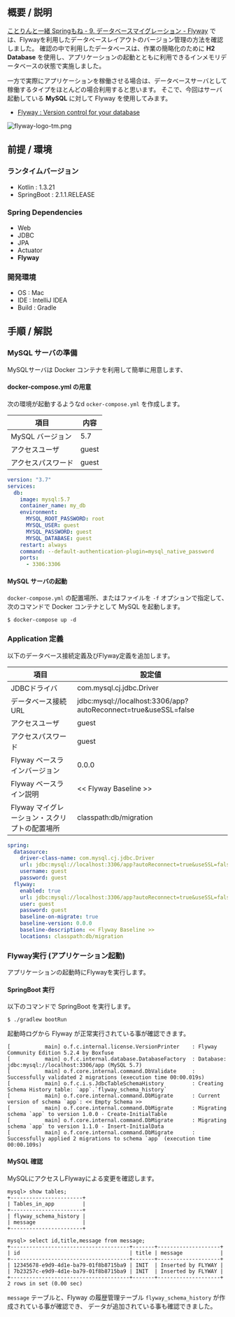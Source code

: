 ## 概要 / 説明
[ことりんと一緒 Springもね - 9. データベースマイグレーション - Flyway](https://qiita.com/shinyay/items/95934e221d7372aca394) では、Flywayを利用したデータベースレイアウトのバージョン管理の方法を確認しました。
確認の中で利用したデータベースは、作業の簡略化のために **H2 Database** を使用し、アプリケーションの起動とともに利用できるインメモリデータベースの状態で実施しました。

一方で実際にアプリケーションを稼働させる場合は、データベースサーバとして稼働するタイプをほとんどの場合利用すると思います。
そこで、今回はサーバ起動している **MySQL** に対して Flyway を使用してみます。

- [Flyway : Version control for your database](https://flywaydb.org)

![flyway-logo-tm.png](https://qiita-image-store.s3.amazonaws.com/0/127983/1ed5fa50-10d5-7c2b-3c11-5a4cace86bbf.png)


## 前提 / 環境
### ランタイムバージョン
- Kotlin : 1.3.21
- SpringBoot : 2.1.1.RELEASE

### Spring Dependencies
- Web
- JDBC
- JPA
- Actuator
- **Flyway**

### 開発環境
- OS : Mac
- IDE : IntelliJ IDEA
- Build : Gradle

## 手順 / 解説
### MySQL サーバの準備
MySQLサーバは Docker コンテナを利用して簡単に用意します、

#### docker-compose.yml の用意
次の環境が起動するようなd `ocker-compose.yml` を作成します。

|項目|内容|
|---|----|
|MySQL バージョン|5.7|
|アクセスユーザ|guest|
|アクセスパスワード|guest|

```yaml
version: "3.7"
services:
  db:
    image: mysql:5.7
    container_name: my_db
    environment:
      MYSQL_ROOT_PASSWORD: root
      MYSQL_USER: guest
      MYSQL_PASSWORD: guest
      MYSQL_DATABASE: guest
    restart: always
    command: --default-authentication-plugin=mysql_native_password
    ports:
      - 3306:3306
```

#### MySQL サーバの起動
`docker-compose.yml` の配置場所、またはファイルを `-f` オプションで指定して、次のコマンドで Docker コンテナとして MySQL を起動します。

```
$ docker-compose up -d
```

### Application 定義

以下のデータベース接続定義及びFlyway定義を追加します。

|項目|設定値|
|---|----|
|JDBCドライバ|com.mysql.cj.jdbc.Driver|
|データベース接続URL|jdbc:mysql://localhost:3306/app?autoReconnect=true&useSSL=false|
|アクセスユーザ|guest|
|アクセスパスワード|guest|
|Flyway ベースラインバージョン|0.0.0|
|Flyway ベースライン説明|<< Flyway Baseline >>|
|Flyway マイグレーション・スクリプトの配置場所|classpath:db/migration|

```yaml
spring:
  datasource:
    driver-class-name: com.mysql.cj.jdbc.Driver
    url: jdbc:mysql://localhost:3306/app?autoReconnect=true&useSSL=false
    username: guest
    password: guest
  flyway:
    enabled: true
    url: jdbc:mysql://localhost:3306/app?autoReconnect=true&useSSL=false
    user: guest
    password: guest
    baseline-on-migrate: true
    baseline-version: 0.0.0
    baseline-description: << Flyway Baseline >>
    locations: classpath:db/migration
```

### Flyway実行 (アプリケーション起動)
アプリケーションの起動時にFlywayを実行します。

#### SpringBoot 実行
以下のコマンドで SpringBoot を実行します。

```
$ ./gradlew bootRun
```

起動時ログから Flyway が正常実行されている事が確認できます。

```
[           main] o.f.c.internal.license.VersionPrinter    : Flyway Community Edition 5.2.4 by Boxfuse
[           main] o.f.c.internal.database.DatabaseFactory  : Database: jdbc:mysql://localhost:3306/app (MySQL 5.7)
[           main] o.f.core.internal.command.DbValidate     : Successfully validated 2 migrations (execution time 00:00.019s)
[           main] o.f.c.i.s.JdbcTableSchemaHistory         : Creating Schema History table: `app`.`flyway_schema_history`
[           main] o.f.core.internal.command.DbMigrate      : Current version of schema `app`: << Empty Schema >>
[           main] o.f.core.internal.command.DbMigrate      : Migrating schema `app` to version 1.0.0 - Create-InitialTable
[           main] o.f.core.internal.command.DbMigrate      : Migrating schema `app` to version 1.1.0 - Insert-InitialData
[           main] o.f.core.internal.command.DbMigrate      : Successfully applied 2 migrations to schema `app` (execution time 00:00.109s)
```

#### MySQL 確認
MySQLにアクセスしFlywayによる変更を確認します。

```
mysql> show tables;
+-----------------------+
| Tables_in_app         |
+-----------------------+
| flyway_schema_history |
| message               |
+-----------------------+
```

```
mysql> select id,title,message from message;
+--------------------------------------+-------+--------------------+
| id                                   | title | message            |
+--------------------------------------+-------+--------------------+
| 12345678-e9d9-4d1e-ba79-01f8b8715ba9 | INIT  | Inserted by FLYWAY |
| 7b23257c-e9d9-4d1e-ba79-01f8b8715ba9 | INIT  | Inserted by FLYWAY |
+--------------------------------------+-------+--------------------+
2 rows in set (0.00 sec)
```

`message` テーブルと、Flyway の履歴管理テーブル `flyway_schema_history` が作成されている事が確認でき、
データが追加されている事も確認できました。
